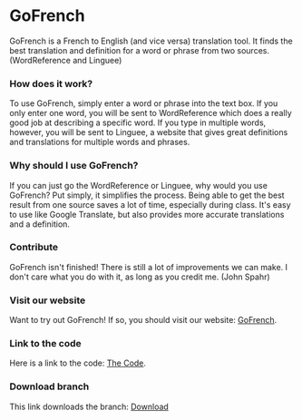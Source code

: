 # GoFrench
GoFrench is a French to English (and vice versa) translation tool. It finds the best translation and definition for a word or phrase from two sources. (WordReference and Linguee) 

### How does it work?
To use GoFrench, simply enter a word or phrase into the text box. If you only enter one word, you will be sent to WordReference which does a really good job at describing a specific word. If you type in multiple words, however, you will be sent to Linguee, a website that gives great definitions and translations for multiple words and phrases.

### Why should I use GoFrench?
If you can just go the WordReference or Linguee, why would you use GoFrench? Put simply, it simplifies the process. Being able to get the best result from one source saves a lot of time, especially during class. It's easy to use like Google Translate, but also provides more accurate translations and a definition.

### Contribute
GoFrench isn't finished! There is still a lot of improvements we can make. I don't care what you do with it, as long as you credit me. (John Spahr)

### Visit our website
Want to try out GoFrench! If so, you should visit our website: [GoFrench](https://tectrasystems.org/gofrench).

### Link to the code
Here is a link to the code: [The Code](https://github.com/JohnSpahr/GoFrench/blob/master/GoFrench%20v1.2.html).

### Download branch
This link downloads the branch: [Download](https://github.com/JohnSpahr/GoFrench/archive/master.zip)
